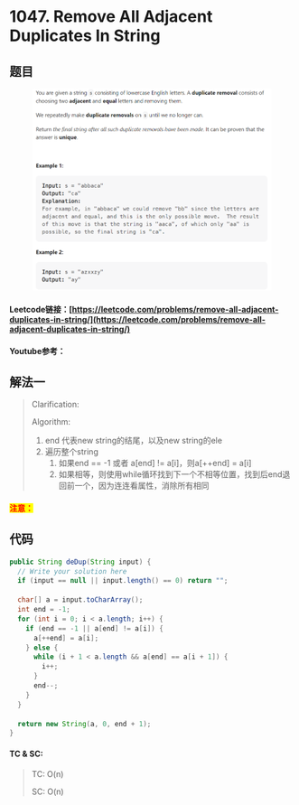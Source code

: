 # 1047. Remove All Adjacent Duplicates In String

## 题目

<figure><img src=".gitbook/assets/image (5) (2).png" alt=""><figcaption></figcaption></figure>

#### Leetcode链接：[https://leetcode.com/problems/remove-all-adjacent-duplicates-in-string/](https://leetcode.com/problems/remove-all-adjacent-duplicates-in-string/)

#### Youtube参考：

## 解法一

> Clarification:&#x20;
>
> Algorithm:&#x20;
>
> 1. end 代表new string的结尾，以及new string的ele
> 2. 遍历整个string
>    1. 如果end == -1 或者 a\[end] != a\[i]，则a\[++end] = a\[i]
>    2. 如果相等，则使用while循环找到下一个不相等位置，找到后end退回前一个，因为连连看属性，消除所有相同

#### <mark style="color:red;">注意：</mark>

## 代码

```java
public String deDup(String input) {
  // Write your solution here
  if (input == null || input.length() == 0) return "";

  char[] a = input.toCharArray();
  int end = -1;
  for (int i = 0; i < a.length; i++) {
    if (end == -1 || a[end] != a[i]) {
      a[++end] = a[i];
    } else {
      while (i + 1 < a.length && a[end] == a[i + 1]) {
        i++;
      }
      end--;
    }
  }

  return new String(a, 0, end + 1);
}
```

#### TC & SC:&#x20;

> TC: O(n)
>
> SC: O(n)
